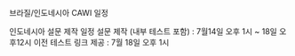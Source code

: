 브라질/인도네시아 CAWI 일정


인도네시아 설문 제작 일정
설문 제작 (내부 테스트 포함) : 7월14일 오후 1시 ~ 18일 오후12시 이전
테스트 링크 제공 : 7월 18일 오후 1시
